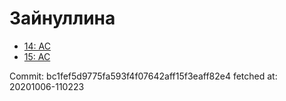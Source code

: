 # Зайнуллина
- [14: AC](14.md)
- [15: AC](15.md)

Commit: bc1fef5d9775fa593f4f07642aff15f3eaff82e4
 fetched at: 20201006-110223

